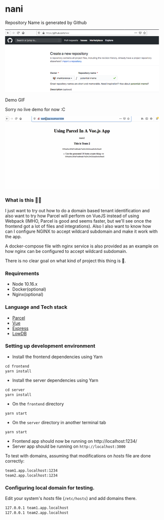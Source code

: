 # nani

Repository Name is generated by Github 

![potential-meme.png](./docs/image/potential-meme.png)

Demo GIF

Sorry no live demo for now :C

![demo-gif](./docs/image/potential-meme-2.gif)

### What is this 🤷‍♀️

I just want to try out how to do a domain based tenant identification and also want to try how Parcel will perform on VueJS instead of using Webpack (IMHO, Parcel is good and seems faster, but we'll see once the frontend got a lot of files and integrations). Also I also want to know how can I configure NGINX to accept wildcard subdomain and make it work with the app.

A docker-compose file with nginx service is also provided as an example on how nginx can be configured to accept wildcard subdomain.

There is no clear goal on what kind of project this thing is 🤷.


### Requirements

- Node 10.16.x
- Docker(optional)
- Nginx(optional)

### Language and Tech stack

- [Parcel](https://parceljs.org/getting_started.html)
- [Vue](https://vuejs.org/)
- [Express](https://expressjs.com/en/starter/installing.html)
- [LowDB](https://github.com/typicode/lowdb)

### Setting up development environment 

- Install the frontend dependencies using Yarn

```
cd frontend
yarn install
```

- Install the server dependencies using Yarn

```
cd server
yarn install
```

- On the `frontend` directory

```
yarn start
```

- On the `server` directory in another terminal tab

```
yarn start
```

- Frontend app should now be running on http://localhost:1234/
- Server app should be running on `http://localhost:3000`

To test with domains, assuming that modifications on _hosts_ file are done correctly:

```
team1.app.localhost:1234
team2.app.localhost:1234
```


### Configuring local domain for testing.

Edit your system's _hosts_ file (`/etc/hosts`) and add domains there.

```
127.0.0.1 team1.app.localhost
127.0.0.1 team2.app.localhost
```